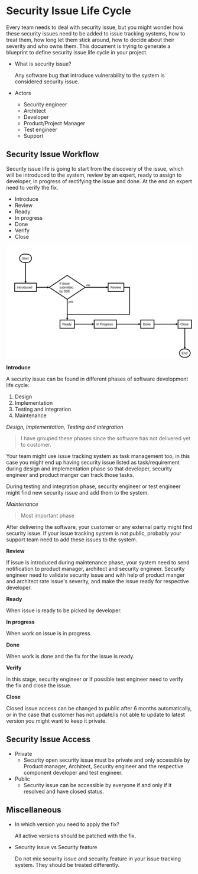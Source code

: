 # Security Issue Life Cycle

Every team needs to deal with security issue, but you might wonder how these security issues need to be added to issue tracking systems, how to treat them, how long let them stick around, how to decide about their severity and who owns them. This document is trying to generate a blueprint to define security issue life cycle in your project.

- What is security issue?

    Any software bug that introduce vulnerability to the system is considered security issue.


- Actors
    - Security engineer
    - Architect
    - Developer
    - Product/Project Manager
    - Test engineer
    - Support

## Security Issue Workflow

Security issue life is going to start from the discovery of the issue, which will be introduced to the system, review by an expert, ready to assign to developer, in progress of rectifying the issue and done. At the end an expert need to verify the fix.

- Introduce
- Review
- Ready
- In progress
- Done
- Verify
- Close

![Flowchart](imgs/silc.flowchart.svg)

**Introduce**

A security issue can be found in different phases of software development life cycle:

1. Design
2. Implementation
3. Testing and integration
4. Maintenance

*Design, Implementation, Testing and integration*

> I have grouped these phases since the software has not delivered yet to customer.

Your team might use issue tracking system as task management too, in this case you might end up having security issue listed as task/requirement during design and implementation phase so that developer, security engineer and product manger can track those tasks.

During testing and integration phase, security engineer or test engineer might find new security issue and add them to the system.

*Maintenance*

> Most important phase

After delivering the software, your customer or any external party might find security issue. If your issue tracking system is not public, probably your support team need to add these issues to the system.

**Review**

If issue is introduced during maintenance phase, your system need to send notification to product manager, architect and security engineer. Security engineer need to validate security issue and with help of product manger and architect rate issue's severity, and make the issue ready for respective developer.

**Ready**

When issue is ready to be picked by developer.

**In progress**

When work on issue is in progress.

**Done**

When work is done and the fix for the issue is ready.

**Verify**

In this stage, security engineer or if possible test engineer need to verify the fix and close the issue.

**Close**

Closed issue access can be changed to public after 6 months automatically, or in the case that customer has not update/is not able to update to latest version you might want to keep it private.

## Security Issue Access

- Private
    - Security open security issue must be private and only accessible by Product manager, Architect, Security engineer and the respective component developer and test engineer.
- Public
    - Security issue can be accessible by everyone if and only if it resolved and have closed status.

## Miscellaneous

- In which version you need to apply the fix?

	All active versions should be patched with the fix.

- Security issue vs Security feature

	Do not mix security issue and security feature in your issue tracking system. They should be treated differently.
